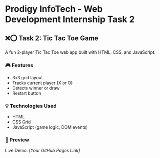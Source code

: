 # Prodigy InfoTech - Web Development Internship Task 2

## ❌⭕ Task 2: Tic Tac Toe Game

A fun 2-player Tic Tac Toe web app built with HTML, CSS, and JavaScript.

### 🎮 Features
- 3x3 grid layout
- Tracks current player (X or O)
- Detects winner or draw
- Restart button

### 💡 Technologies Used
- HTML
- CSS Grid
- JavaScript (game logic, DOM events)

### 📸 Preview
Live Demo: *[Your GitHub Pages Link]*
